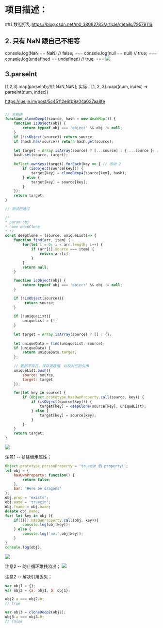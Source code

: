 # 项目描述：
##1.数组打乱
https://blog.csdn.net/m0_38082783/article/details/79579116

## 2. 只有 NaN 跟自己不相等

console.log(NaN == NaN) // false; ===
console.log(null == null) // true; ===
console.log(undefined == undefined) // true; ===
![](.js方法_images/7ad97ca4.png)

## 3.parseInt
[1,2,3].map(parseInt);//[1,NaN,NaN];
实际：[1, 2, 3].map((num, index) => parseInt(num, index))

https://juejin.im/post/5c45112e6fb9a04a027aa8fe

```js

// 木易杨
function cloneDeep4(source, hash = new WeakMap()) {
    function isObject(obj) {
        return typeof obj === 'object' && obj != null;
    }
    if (!isObject(source)) return source; 
    if (hash.has(source)) return hash.get(source); 
      
    let target = Array.isArray(source) ? [...source] : { ...source }; // 改动 1
    hash.set(source, target);
    
    Reflect.ownKeys(target).forEach(key => { // 改动 2
        if (isObject(source[key])) {
            target[key] = cloneDeep4(source[key], hash); 
        } else {
            target[key] = source[key];
        }  
    });
    return target;
}

// 测试已通过

/*
* param obj
* name deepClone
* */
const deepClone = (source, uniqueList)=> {
    function find(arr, item) {
        for(let i = 0; i < arr.length; i++) {
            if (arr[i].source === item) {
                return arr[i];
            }
        }
        return null;
    }

    function isObject(obj) {
        return typeof obj === 'object' && obj != null;
    }

    if (!isObject(source)){
         return source;
    }
    
    if (!uniqueList){
        uniqueList = [];
    }
      
    let target = Array.isArray(source) ? [] : {};
    
    let uniqueData = find(uniqueList, source);
    if (uniqueData) {
        return uniqueData.target;
    };
        
    // 数据不存在，保存源数据，以及对应的引用
    uniqueList.push({
        source: source,
        target: target
    });

    for(let key in source) {
        if (Object.prototype.hasOwnProperty.call(source, key)) {
            if (isObject(source[key])) {
                target[key] = deepClone(source[key], uniqueList); 
            } else {
                target[key] = source[key];
            }
        }
    }
    return target;
}

```
![](.js方法_images/411a7ef7.png)

注意1 -- 排除继承属性；
```js
Object.prototype.personProperty = 'truexin 的 property!';
let obj = {
    hasOwnProperty: function() {
        return false;
    },
    bar: 'Here be dragons'
};
obj.prop = 'exists';
obj.name = 'truexin';
obj.fname = obj.name;
delete obj.name;
for( let key in obj ){
    if(({}).hasOwnProperty.call(obj, key)){
        console.log(obj[key]);
    } else {
        console.log('no:',obj[key]);
    }
}
console.log(obj);
```
![](.js方法_images/6924cc9c.png)

注意2 -- 防止循环堆栈溢出；
![](.js方法_images/e5716c38.png)

注意2 -- 解决引用丢失；
```js
var obj1 = {};
var obj2 = {a: obj1, b: obj1};

obj2.a === obj2.b; 
// true

var obj3 = cloneDeep2(obj2);
obj3.a === obj3.b; 
// false

```

